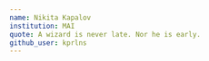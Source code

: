 ```yaml
---
name: Nikita Kapalov
institution: MAI
quote: A wizard is never late. Nor he is early.
github_user: kprlns
---
```

